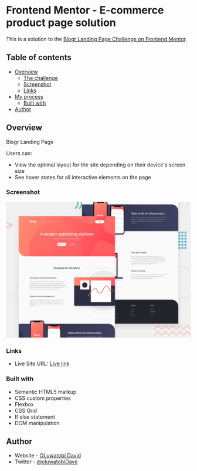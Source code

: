 # Frontend Mentor - E-commerce product page solution

This is a solution to the [Blogr Landing Page Challenge on Frontend Mentor](hhttps://www.frontendmentor.io/challenges/blogr-landing-page-EX2RLAApP).

## Table of contents

- [Overview](#overview)
  - [The challenge](#the-challenge)
  - [Screenshot](#screenshot)
  - [Links](#links)
- [My process](#my-process)
  - [Built with](#built-with)
- [Author](#author)

## Overview

Blogr Landing Page

Users can:

- View the optimal layout for the site depending on their device's screen size
- See hover states for all interactive elements on the page

### Screenshot

![Design preview for the Blogr Landing Page coding Challenge](/desktop-preview.jpg/)

### Links

- Live Site URL: [Live link](https://ebvidpro.github.io/Blogr-Landing-Page/)

### Built with

- Semantic HTML5 markup
- CSS custom properties
- Flexbox
- CSS Grid
- If else statement
- DOM manipulation

## Author

- Website - [OLuwatobi David](https://oluwatobidavid.netlify.app/)
- Twitter - [@oluwatobiDave](https://www.twitter.com/oluwatobidave)
